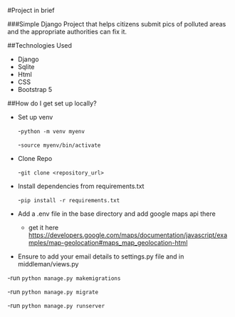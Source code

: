 #Project in brief

###Simple Django Project that helps citizens submit pics of polluted areas and the appropriate authorities can fix it.

##Technologies Used

- Django
- Sqlite
- Html
- CSS
- Bootstrap 5

##How do I get set up locally?

- Set up venv
  
  -`python -m venv myenv`
  
  -`source myenv/bin/activate`
  
- Clone Repo
  
  -`git clone <repository_url>`
  
- Install dependencies from requirements.txt
  
  -`pip install -r requirements.txt`
  
- Add a .env file in the base directory and add google maps api there
  
  - get it here https://developers.google.com/maps/documentation/javascript/examples/map-geolocation#maps_map_geolocation-html

- Ensure to add your email details to settings.py file and in middleman/views.py
    
-run `python manage.py makemigrations`

-run `python manage.py migrate`

-run `python manage.py runserver`
